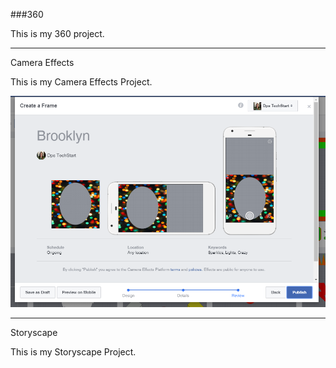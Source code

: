 ###360

This is my 360 project.

<script src="//360.vizor.io/scripts/embed.js" data-vizorurl="https://360.vizor.io/embed/v/y39" ></script>

***

Camera Effects

This is my Camera Effects Project.

![Brooklyn](https://github.com/frickb10/frickb10.github.io/blob/master/Brooklyn.PNG?raw=true "Optional Title")


***

Storyscape

This is my Storyscape Project. 

<script src="//360.vizor.io/scripts/embed.js" data-vizorurl="https://360.vizor.io/embed/v/y39" ></script>
<script src="//360.vizor.io/scripts/embed.js" data-vizorurl="https://patches.vizor.io/embed/frickb10/mountain-2-copy-copy" ></script>
